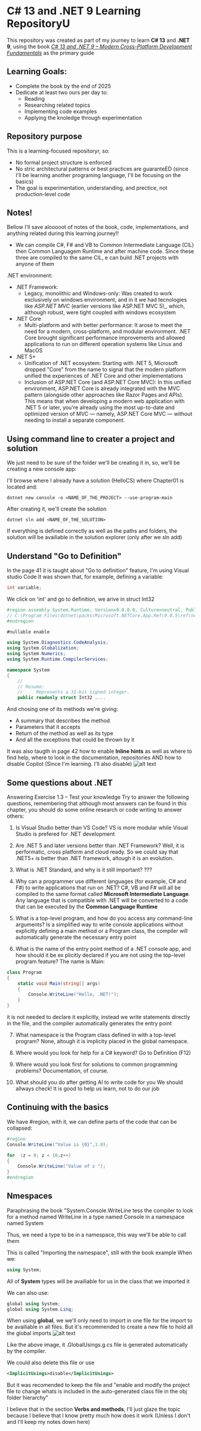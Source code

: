 # C# 13 and .NET 9 Learning RepositoryU

This repository was created as part of my journey to learn **C# 13** and **.NET 9**, using the book [*C# 13 and .NET 9 – Modern Cross-Platform Development Fundamentals*](https://www.amazon.com/13-NET-Cross-Platform-Development-Fundamentals/dp/183588122X) as the primary guide

## Learning Goals:
* Complete the book by the end of 2025
* Dedicate at least two ours per day to:
	* Reading
	* Researching related topics
	* Implementing code examples
	* Applying the knoledge through experimentation

## Repository purpose
This is a learning-focused repositoryr, so:
* No formal project structure is enforced
* No stric architectural patterns or best practices are guaranteED (since I'll be learning another programing language, I'll be focusing on the basics)
* The goal is experimentation, understanding, and prectice, not production-level code

## Notes!
Bellow I'll save alooooot of notes of the book, code, implementations, and anything related during this learning journey!!

- We can compile C#, F# and VB to Common Intermediate Language (CIL) then Common Languagem Runtime and after machine code. Since
these three are compiled to the same CIL, e can build .NET projects with anyone of them

.NET environment:
* .NET Framework:
	*	Legacy, monolithic and Windows-only: Was created to work exclusively on windows environment, and in it we had tecnologies like
		*ASP.NET MVC* (earlier versions like ASP.NET MVC 5),, which, although robust, were tight coupled with windows ecosystem
* .NET Core
	*   Multi-platform and with better performance: It arose to meet  the need for a modern, cross-platform, and modular environment. .NET Core brought significant performance improvements and allowed applications to run on different operation systems like Linux and MacOS
* .NET 5+
	* Unification of .NET ecosystem: Starting with .NET 5, Microsoft dropped "Core" from the name to signal that the modern platform unified the experiences of .NET Core and other implementations
    * Inclusion of ASP.NET Core (and ASP.NET Core MVC): In this unified environment, ASP.NET Core is already integrated with the MVC pattern (alongside other approaches like Razor Pages and APIs). This means that when developing a modern web application with .NET 5 or later, you're already using the most up-to-date and optimized version of MVC — namely, ASP.NET Core MVC — without needing to install a separate component.

## Using command line to creater a project and solution

We just need to be sure of the folder we'll be creating it in, so, we'll be creating a new console app:

I'll browse where I already have a solution (HelloCS) where Chapter01 is located and:
```shell 
dotnet new console -o <NAME_OF_THE_PROJECT> --use-program-main 
```

After creating it, we'll create the solution
```shell 
dotnet sln add <NAME_OF_THE_SOLUTION>
```

If everything is defined correctly as well as the paths and folders, the solution will be availiable in the solution explorer (only after we sln add)


## Understand "Go to Definition"
In the page 41 it is taught about "Go to definition" feature, I'm using Visual studio Code
It was shown that, for example, defining a variable:
```csharp
int variable;
```

We click on 'int' and go to definition, we arive in struct Int32

```csharp
#region assembly System.Runtime, Version=9.0.0.0, Culture=neutral, PublicKeyToken=b03f5f7f11d50a3a
// C:\Program Files\dotnet\packs\Microsoft.NETCore.App.Ref\9.0.5\ref\net9.0\System.Runtime.dll
#endregion

#nullable enable

using System.Diagnostics.CodeAnalysis;
using System.Globalization;
using System.Numerics;
using System.Runtime.CompilerServices;

namespace System
{
    //
    // Resumo:
    //     Represents a 32-bit signed integer.
    public readonly struct Int32 ....
```

And chosing one of its methods we're giving:
* A summary that describes the method
* Parameters that it accepts 
* Return of the method as well as its type
* And all the exceptions that could be thrown by it


It was also taugth in page 42 how to enable **Inline hints** as well as where to find help, where to look in the documentation, repositories AND how to disable Copilot (Since I'm learning. I'll also disable) ![alt text](image.png)

## Some questions about .NET
Answering Exercise 1.3 – Test your knowledge
 Try to answer the following questions, remembering that although most answers can be found in this 
chapter, you should do some online research or code writing to answer others:
 1. Is Visual Studio better than VS Code?
 VS is more modular while Visual Studio is prefered for .NET development

 2. Are .NET 5 and later versions better than .NET Framework?
 Well, it is performatic, cross platform and cloud ready. So we could say that .NET5+ is better than .NET framework, altough it is an evolution.

 3. What is .NET Standard, and why is it still important?
 ???

 4. Why can a programmer use different languages (for example, C# and F#) to write applications 
that run on .NET?
C#, VB and F# will all be compiled to the same format called **Microsoft Intermediate Language**. Any language that is compatible with .NET will be converted to a code that can be executed by the **Common Language Runtime**

 5. What is a top-level program, and how do you access any command-line arguments?
Is a simplified way to write console applications without explicitly defining a main method or a Program class, the compiler will automatically generate the necessary entry point

 6. What is the name of the entry point method of a .NET console app, and how should it be ex
plicitly declared if you are not using the top-level program feature?
The name is Main:

```cs 
class Program
{
    static void Main(string[] args)
    {
        Console.WriteLine("Hello, .NET!");
    }
}
```
it is not needed to declare it explicitly, instead we write statements directly in the file, and the compiler automatically generates the entry point


 7. What namespace is the Program class defined in with a top-level program?
 None, altough it is implicity placed in the global namespace.


 8. Where would you look for help for a C# keyword?
 Go to Definition (F12)

 9. Where would you look first for solutions to common programming problems?
 Documentation, of course.

 10. What should you do after getting AI to write code for you
 We should allways check! It is good to help us learn, not to do our job


## Continuing with the basics
We have #region, with it, we can define parts of the code that can be collapsed:

```cs
#region 
Console.WriteLine("Value is {0}",1.0);

for  (z = 0; z < 10;z++)
{
    Console.WriteLine("Value of z ");
}
#endregion
``` 

## Nmespaces
Paraphrasing the book "System.Console.WriteLine tess the compiler to look for a method named WriteLine in a type named Console in a namespace named System

Thus, we need a type to be in a namespace, this way we'll be able to call them

This is called "Importing the namespace", still with the book example
When we:
```cs
using System;
```

All of **System** types will be availiable for us in the class that we imported it

We can also use:
```cs
global using System;
global using System.Linq; 
```

When using **global**, we we'll only need to import in one file for the import to be availiable in all files. But it's recommended to create a new file to hold all the global imports
![alt text](image-1.png)

Like the above image, it .GlobalUsings.g.cs file is generated automatically by the compiler.

We could also delete this file or use 
```xml 
<ImplicitUsings>disable</ImplicitUsings>
```

But it was recomended to keep the file and "enable and modify the project file to change whats is included in the auto-generated class file in the obj folder hierarchy"

I believe that in the section **Verbs and methods**, I'll just glaze the topic because I believe that I know pretty much how does it work (Unless I don't and I'll keep my notes down here)